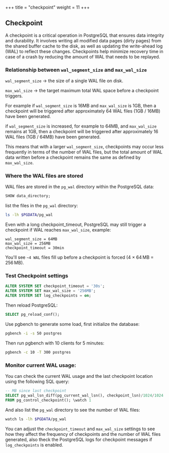 +++
title = "checkpoint"
weight = 11
+++

## Checkpoint


A checkpoint is a critical operation in PostgreSQL that ensures data integrity
and durability. It involves writing all modified data pages (dirty pages) from
the shared buffer cache to the disk, as well as updating the write-ahead log
(WAL) to reflect these changes. Checkpoints help minimize recovery time in case
of a crash by reducing the amount of WAL that needs to be replayed.



### Relationship between `wal_segment_size` and `max_wal_size`

`wal_segment_size` → the size of a single WAL file on disk.

`max_wal_size` → the target maximum total WAL space before a checkpoint triggers.

For example if `wal_segment_size` is 16MB and `max_wal_size` is 1GB, then a
checkpoint will be triggered after approximately 64 WAL files (1GB / 16MB) have
been generated.

if `wal_segment_size` is increased, for example to 64MB, and `max_wal_size`
remains at 1GB, then a checkpoint will be triggered after approximately 16 WAL
files (1GB / 64MB) have been generated.

This means that with a larger `wal_segment_size`, checkpoints may occur less
frequently in terms of the number of WAL files, but the total amount of WAL
data written before a checkpoint remains the same as defined by `max_wal_size`.

### Where the WAL files are stored

WAL files are stored in the `pg_wal` directory within the PostgreSQL data:

```sql
SHOW data_directory;
```

list the files in the `pg_wal` directory:

```bash
ls -lh $PGDATA/pg_wal
```

Even with a long checkpoint_timeout, PostgreSQL may still trigger a checkpoint if WAL reaches `max_wal_size`, example:

```
wal_segment_size = 64MB
max_wal_size = 256MB
checkpoint_timeout = 30min
```

You'll see `~4 WAL` files fill up before a checkpoint is forced (4 × 64 MB = 256 MB).


### Test Checkpoint settings

```sql
ALTER SYSTEM SET checkpoint_timeout = '30s';
ALTER SYSTEM SET max_wal_size = '256MB';
ALTER SYSTEM SET log_checkpoints = on;
```

Then reload PostgreSQL:

```sql
SELECT pg_reload_conf();
```

Use pgbench to generate some load, first initialize the database:

```bash
pgbench -i -s 50 postgres
```

Then run pgbench with 10 clients for 5 minutes:

```bash
pgbench -c 10 -T 300 postgres
```

### Monitor current WAL usage:

You can check the current WAL usage and the last checkpoint location using the following SQL query:

```sql
-- MB since last checkpoint
SELECT pg_wal_lsn_diff(pg_current_wal_lsn(), checkpoint_lsn)/1024/1024 AS mb_wal_since_checkpoint
FROM pg_control_checkpoint(); \watch 1
```

And also list the `pg_wal` directory to see the number of WAL files:

```bash
watch ls -lh $PGDATA/pg_wal
```

You can adjust the `checkpoint_timeout` and `max_wal_size` settings to see how
they affect the frequency of checkpoints and the number of WAL files generated,
also theck the PostgreSQL logs for checkpoint messages if `log_checkpoints` is
enabled.
